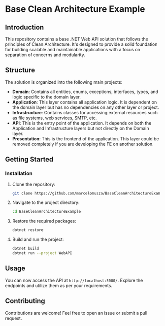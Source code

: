 ﻿# Base Clean Architecture Example

## Introduction

This repository contains a base .NET Web API solution that follows the principles of Clean Architecture. It's designed to provide a solid foundation for building scalable and maintainable applications with a focus on separation of concerns and modularity.

## Structure

The solution is organized into the following main projects:

- **Domain**: Contains all entities, enums, exceptions, interfaces, types, and logic specific to the domain layer.
- **Application**: This layer contains all application logic. It is dependent on the domain layer but has no dependencies on any other layer or project.
- **Infrastructure**: Contains classes for accessing external resources such as file systems, web services, SMTP, etc.
- **API**: This is the entry point of the application. It depends on both the Application and Infrastructure layers but not directly on the Domain layer.
- **Presentation**: This is the frontend of the application. This layer could be removed completely if you are developing the FE on another solution.

## Getting Started

### Installation

1. Clone the repository:
   ```bash
   git clone https://github.com/marcelomusza/BaseCleanArchitectureExample.git
   ```

2. Navigate to the project directory:
   ```bash
   cd BaseCleanArchitectureExample
   ```

3. Restore the required packages:
   ```bash
   dotnet restore
   ```

4. Build and run the project:
   ```bash
   dotnet build
   dotnet run --project WebAPI
   ```

## Usage

You can now access the API at `http://localhost:5000/`. Explore the endpoints and utilize them as per your requirements.

## Contributing

Contributions are welcome! Feel free to open an issue or submit a pull request.


